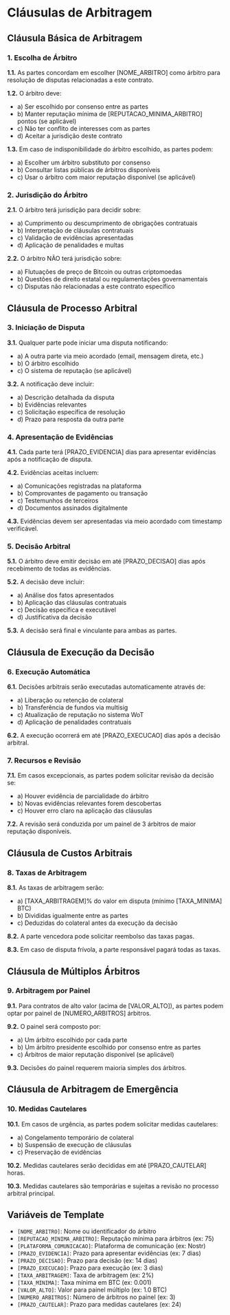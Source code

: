 # Cláusulas de Arbitragem

## Cláusula Básica de Arbitragem

### 1. Escolha de Árbitro

**1.1.** As partes concordam em escolher [NOME_ARBITRO] como árbitro para resolução de disputas relacionadas a este contrato.

**1.2.** O árbitro deve:
- a) Ser escolhido por consenso entre as partes
- b) Manter reputação mínima de [REPUTACAO_MINIMA_ARBITRO] pontos (se aplicável)
- c) Não ter conflito de interesses com as partes
- d) Aceitar a jurisdição deste contrato

**1.3.** Em caso de indisponibilidade do árbitro escolhido, as partes podem:
- a) Escolher um árbitro substituto por consenso
- b) Consultar listas públicas de árbitros disponíveis
- c) Usar o árbitro com maior reputação disponível (se aplicável)

### 2. Jurisdição do Árbitro

**2.1.** O árbitro terá jurisdição para decidir sobre:
- a) Cumprimento ou descumprimento de obrigações contratuais
- b) Interpretação de cláusulas contratuais
- c) Validação de evidências apresentadas
- d) Aplicação de penalidades e multas

**2.2.** O árbitro NÃO terá jurisdição sobre:
- a) Flutuações de preço de Bitcoin ou outras criptomoedas
- b) Questões de direito estatal ou regulamentações governamentais
- c) Disputas não relacionadas a este contrato específico

## Cláusula de Processo Arbitral

### 3. Iniciação de Disputa

**3.1.** Qualquer parte pode iniciar uma disputa notificando:
- a) A outra parte via meio acordado (email, mensagem direta, etc.)
- b) O árbitro escolhido
- c) O sistema de reputação (se aplicável)

**3.2.** A notificação deve incluir:
- a) Descrição detalhada da disputa
- b) Evidências relevantes
- c) Solicitação específica de resolução
- d) Prazo para resposta da outra parte

### 4. Apresentação de Evidências

**4.1.** Cada parte terá [PRAZO_EVIDENCIA] dias para apresentar evidências após a notificação de disputa.

**4.2.** Evidências aceitas incluem:
- a) Comunicações registradas na plataforma
- b) Comprovantes de pagamento ou transação
- c) Testemunhos de terceiros
- d) Documentos assinados digitalmente

**4.3.** Evidências devem ser apresentadas via meio acordado com timestamp verificável.

### 5. Decisão Arbitral

**5.1.** O árbitro deve emitir decisão em até [PRAZO_DECISAO] dias após recebimento de todas as evidências.

**5.2.** A decisão deve incluir:
- a) Análise dos fatos apresentados
- b) Aplicação das cláusulas contratuais
- c) Decisão específica e executável
- d) Justificativa da decisão

**5.3.** A decisão será final e vinculante para ambas as partes.

## Cláusula de Execução da Decisão

### 6. Execução Automática

**6.1.** Decisões arbitrais serão executadas automaticamente através de:
- a) Liberação ou retenção de colateral
- b) Transferência de fundos via multisig
- c) Atualização de reputação no sistema WoT
- d) Aplicação de penalidades contratuais

**6.2.** A execução ocorrerá em até [PRAZO_EXECUCAO] dias após a decisão arbitral.

### 7. Recursos e Revisão

**7.1.** Em casos excepcionais, as partes podem solicitar revisão da decisão se:
- a) Houver evidência de parcialidade do árbitro
- b) Novas evidências relevantes forem descobertas
- c) Houver erro claro na aplicação das cláusulas

**7.2.** A revisão será conduzida por um painel de 3 árbitros de maior reputação disponíveis.

## Cláusula de Custos Arbitrais

### 8. Taxas de Arbitragem

**8.1.** As taxas de arbitragem serão:
- a) [TAXA_ARBITRAGEM]% do valor em disputa (mínimo [TAXA_MINIMA] BTC)
- b) Divididas igualmente entre as partes
- c) Deduzidas do colateral antes da execução da decisão

**8.2.** A parte vencedora pode solicitar reembolso das taxas pagas.

**8.3.** Em caso de disputa frívola, a parte responsável pagará todas as taxas.

## Cláusula de Múltiplos Árbitros

### 9. Arbitragem por Painel

**9.1.** Para contratos de alto valor (acima de [VALOR_ALTO]), as partes podem optar por painel de [NUMERO_ARBITROS] árbitros.

**9.2.** O painel será composto por:
- a) Um árbitro escolhido por cada parte
- b) Um árbitro presidente escolhido por consenso entre as partes
- c) Árbitros de maior reputação disponível (se aplicável)

**9.3.** Decisões do painel requerem maioria simples dos árbitros.

## Cláusula de Arbitragem de Emergência

### 10. Medidas Cautelares

**10.1.** Em casos de urgência, as partes podem solicitar medidas cautelares:
- a) Congelamento temporário de colateral
- b) Suspensão de execução de cláusulas
- c) Preservação de evidências

**10.2.** Medidas cautelares serão decididas em até [PRAZO_CAUTELAR] horas.

**10.3.** Medidas cautelares são temporárias e sujeitas a revisão no processo arbitral principal.

## Variáveis de Template

- `[NOME_ARBITRO]`: Nome ou identificador do árbitro
- `[REPUTACAO_MINIMA_ARBITRO]`: Reputação mínima para árbitros (ex: 75)
- `[PLATAFORMA_COMUNICACAO]`: Plataforma de comunicação (ex: Nostr)
- `[PRAZO_EVIDENCIA]`: Prazo para apresentar evidências (ex: 7 dias)
- `[PRAZO_DECISAO]`: Prazo para decisão (ex: 14 dias)
- `[PRAZO_EXECUCAO]`: Prazo para execução (ex: 3 dias)
- `[TAXA_ARBITRAGEM]`: Taxa de arbitragem (ex: 2%)
- `[TAXA_MINIMA]`: Taxa mínima em BTC (ex: 0.001)
- `[VALOR_ALTO]`: Valor para painel múltiplo (ex: 1.0 BTC)
- `[NUMERO_ARBITROS]`: Número de árbitros no painel (ex: 3)
- `[PRAZO_CAUTELAR]`: Prazo para medidas cautelares (ex: 24)
